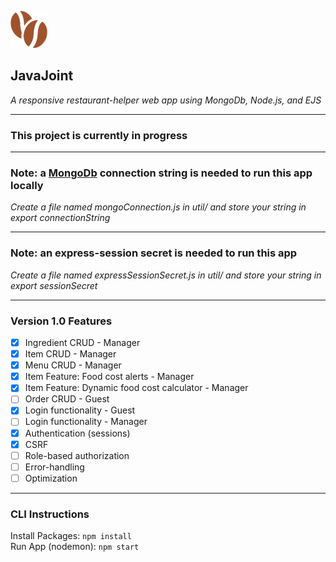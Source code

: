 ![JavaJoint logo](public/img/logo-sm.png)
## JavaJoint
*A responsive restaurant-helper web app using MongoDb, Node.js, and EJS*

***
### This project is currently in progress
***
### Note: a [MongoDb](https://www.mongodb.com/) connection string is needed to run this app locally
*Create a file named mongoConnection.js in util/ and store your string in export connectionString*
***
### Note: an express-session secret is needed to run this app
*Create a file named expressSessionSecret.js in util/ and store your string in export sessionSecret*
***
### Version 1.0 Features

- [x] Ingredient CRUD - Manager
- [x] Item CRUD - Manager
- [x] Menu CRUD - Manager
- [x] Item Feature: Food cost alerts - Manager
- [x] Item Feature: Dynamic food cost calculator - Manager
- [ ] Order CRUD - Guest
- [x] Login functionality - Guest
- [ ] Login functionality - Manager
- [x] Authentication (sessions)
- [x] CSRF
- [ ] Role-based authorization
- [ ] Error-handling
- [ ] Optimization

***

### CLI Instructions
Install Packages: `npm install`  
Run App (nodemon): `npm start`
